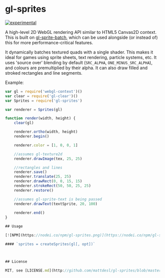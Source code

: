 # gl-sprites 

[![experimental](http://badges.github.io/stability-badges/dist/experimental.svg)](http://github.com/badges/stability-badges)

A high-level 2D WebGL rendering API similar to HTML5 Canvas2D context. This is built on [gl-sprite-batch](https://nodei.co/npm/gl-sprite-batch/), which can be used alongside (or instead of) this for more performance-critical features.

It dynamically batches textured quads with a single shader. This makes it ideal for games using sprite sheets, text rendering, particle systems, etc. It uses 'source over' blending by default (`SRC_ALPHA`, `ONE_MINUS_SRC_ALPHA`), and colours are premultiplied by their alpha. It can also draw filled and stroked rectangles and line segments.

Example:

```js
var gl = require('webgl-context')()
var clear = require('gl-clear')()
var Sprites = require('gl-sprites')

var renderer = Sprites(gl)

function render(width, height) {
    clear(gl)

    renderer.ortho(width, height)
    renderer.begin()

    renderer.color = [1, 0, 0, 1]

    //assumes gl-texture2d 
    renderer.drawImage(tex, 25, 25)

    //rectangles and lines
    renderer.save()
    renderer.translate(25, 25)
    renderer.drawRect(0, 0, 15, 15)
    renderer.strokeRect(50, 50, 25, 25)
    renderer.restore()

    //assumes gl-sprite-text is being passed
    renderer.drawText(textSprite, 20, 100)
    
    renderer.end()
}

## Usage

[![NPM](https://nodei.co/npm/gl-sprites.png)](https://nodei.co/npm/gl-sprites/)

#### `sprites = createSprites(gl[, opt])`



## License

MIT, see [LICENSE.md](http://github.com/mattdesl/gl-sprites/blob/master/LICENSE.md) for details.
